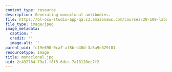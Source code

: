 ```yaml
---
content_type: resource
description: Generating monoclonal antibodies.
file: https://ol-ocw-studio-app-qa.s3.amazonaws.com/courses/20-109-laboratory-fundamentals-in-biological-engineering-fall-2007/2c43276479a1f8f56dcc7a18120ec7f2_monoclonal.jpg
file_type: image/jpeg
image_metadata:
  caption: ''
  credit: ''
  image-alt: ''
parent_uid: fc19e690-0ca7-af8b-d48d-3a5a9e329f01
resourcetype: Image
title: monoclonal.jpg
uid: 2c432764-79a1-f8f5-6dcc-7a18120ec7f2
---
```

